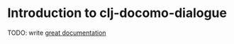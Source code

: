 # Introduction to clj-docomo-dialogue

TODO: write [great documentation](http://jacobian.org/writing/what-to-write/)
